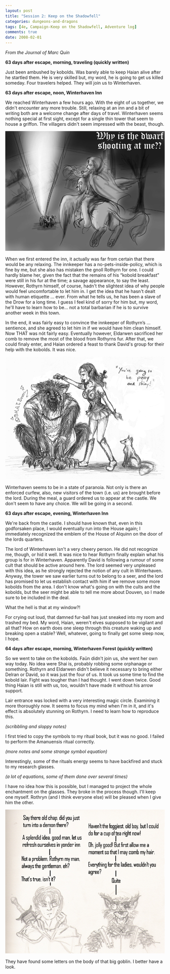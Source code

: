```yaml
---
layout: post
title: "Session 2: Keep on the Shadowfell"
categories: dungeons-and-dragons
tags: [4e, Campaign-Keep on the Shadowfell, Adventure log]
comments: true
date: 2008-02-01
---
```


*From the Journal of Marc Quin*

**63 days after escape, morning, traveling (quickly written)**

Just been ambushed by kobolds. Was barely able to keep Haian alive after he startled them. He is very skilled but, my word, he is going to get us killed someday. Four travelers helped. They will join us to Winterhaven.


**63 days after escape, noon, Winterhaven Inn**

We reached Winterhaven a few hours ago. With the eight of us together, we didn't encounter any more trouble. Still, relaxing at an inn and a bit of writing both are a welcome change after days of travel. Winterhaven seems nothing special at first sight, except for a single thin tower that seem to house a griffon. The villagers didn't seem impressed with the beast, though.

![Marc Quin](/img/dnd-chronicle-3.jpg)

When we first entered the inn, it actually was far from certain that there would be any relaxing. The innkeeper has a no-pets-inside-policy, which is fine by me, but she also has mistaken the gnoll Rothyrn for one. I could hardly blame her, given the fact that the remains of his “kobold breakfast” were still in his fur at the time; a savage appearance, to say the least. However, Rothyrn himself, of course, hadn't the slightest idea of why people would feel uncomfortable to let him in. I get the idea that he hasn't dealt with human etiquette … ever. From what he tells us, he has been a slave of the Drow for a long time. I guess I feel kind of sorry for him but, my word, he'll have to learn how to be... not a total barbarian if he is to survive another week in this town.

In the end, it was fairly easy to convince the innkeeper of Rothyrn’s … sentience, and she agreed to let him in if we would have him clean himself. Now THAT was nót fairly easy. Eventually however, Eldarwen sacrificed her comb to remove the most of the blood from Rothyrns fur. After that, we could finaly enter, and Haian ordered a feast to thank David's group for their help with the kobolds. It was nice.

![Cleaning Rothyrn](/img/dnd-chronicle-2.png)

Winterhaven seems to be in a state of paranoia. Not only is there an enforced curfew, also, new visitors of the town (i.e. us) are brought before the lord. During the meal, a guard ordered us to appear at the castle. We don't seem to have any choice. We will be going in a second.


**63 days after escape, evening, Winterhaven Inn**

We're back from the castle. I should have known that, even in this godforsaken place, I would eventually run into the House again; I immediately recognized the emblem of the House of Alquinn on the door of the lords quarters.

The lord of Winterhaven isn't a very cheery person. He did not recognize me, though, or hid it well. It was nice to hear Rothyrn finally explain what his group is for in Winterhaven. Apparently David is following a rumour of some cult that should be active around here. The lord seemed very unpleased with this idea, as he strongly rejected the notion of any cult in Winterhaven. Anyway, the tower we saw earlier turns out to belong to a seer, and the lord has promised to let us establish contact with him if we remove some more kobolds from the area. I don't know what's going on with the cults and the kobolds, but the seer might be able to tell me more about Douven, so I made sure to be included in the deal.

What the hell is that at my window?!

For crying out loud, that damned fur-ball has just sneaked into my room and trashed my bed. My word, Haian, weren't elves supposed to be vigilant and all that? How on earth does one sleep through this creature waking up and breaking open a stable? Well, whatever, going to finally get some sleep now, I hope.



**64 days after escape, morning, Winterhaven Forest (quickly written)**

So we went to take on the kobolds. Faün didn't join us, she went her own way today. No idea were Shai is, probably robbing some orphanage or something. Rothyrn and Eldarwen didn't believe it necessary to bring either Delran or David, so it was just the four of us. It took us some time to find the kobold lair. Fight was tougher than I had thought. I went down twice. Good thing Haian is still with us, too, wouldn't have made it without his arrow support.

Lair entrance was locked with a very interesting magic circle. Examining it more thoroughly now. It seems to focus my mind when I'm in it, and it's effect is absolutely stunning on Rothyrn. I need to learn how to reproduce this.

*(scribbling and sloppy notes)*

I first tried to copy the symbols to my ritual book, but it was no good. I failed to perform the Amanuensis ritual correctly.

*(more notes and some strange symbol equation)*

Interestingly, some of the rituals energy seems to have backfired and stuck to my research glasses.

*(a lot of equations, some of them done over several times)*

I have no idea how this is possible, but I managed to project the whole enchantment on the glasses. They broke in the process though. I'll keep one myself. Rothryn (and I think everyone else) will be pleased when I give him the other.

![Rothyrn with his new intelligent glasses and Marc Quin](/img/dnd-chronicle-4.png)

They have found some letters on the body of that big goblin. I better have a look.
